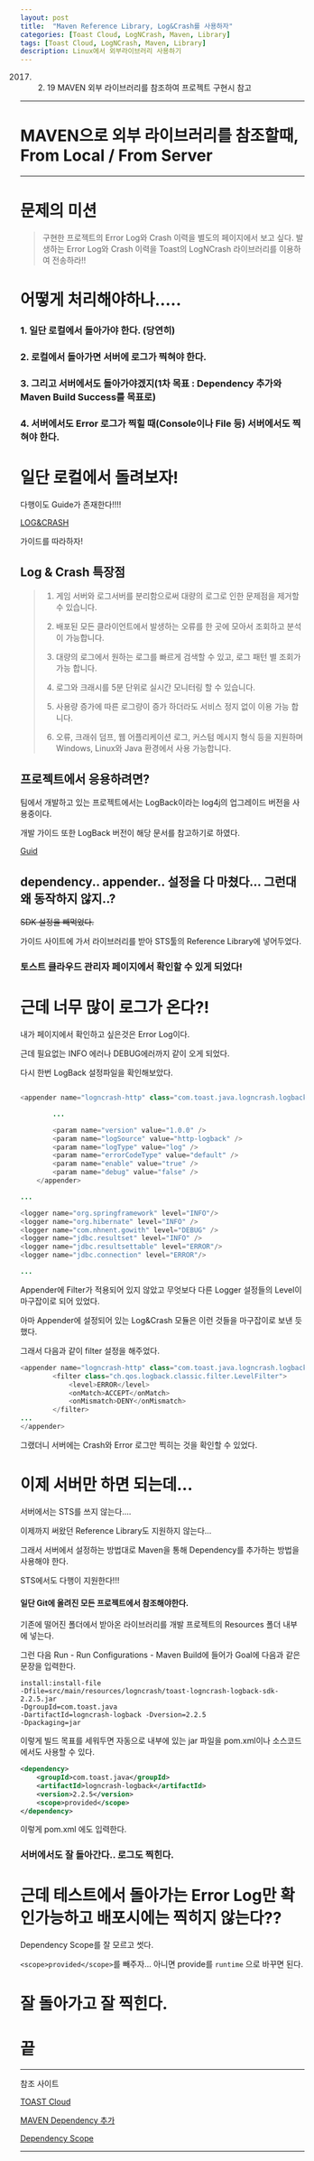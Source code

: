 ```yaml
---
layout: post
title:  "Maven Reference Library, Log&Crash를 사용하자"
categories: [Toast Cloud, LogNCrash, Maven, Library]
tags: [Toast Cloud, LogNCrash, Maven, Library]
description: Linux에서 외부라이브러리 사용하기
---
```


2017. 02. 19 MAVEN 외부 라이브러리를 참조하여 프로젝트 구현시 참고

---

# MAVEN으로 외부 라이브러리를 참조할때, From Local / From Server

---

# 문제의 미션

> 구현한 프로젝트의 Error Log와 Crash 이력을 별도의 페이지에서 보고 싶다.
> 발생하는 Error Log와 Crash 이력을 Toast의 LogNCrash 라이브러리를 이용하여 전송하라!!


# 어떻게 처리해야하나.....

### 1. 일단 로컬에서 돌아가야 한다. (당연히)
### 2. 로컬에서 돌아가면 서버에 로그가 찍혀야 한다.
### 3. 그리고 서버에서도 돌아가야겠지(1차 목표 : Dependency 추가와 Maven Build Success를 목표로)
### 4. 서버에서도 Error 로그가 찍힐 때(Console이나 File 등) 서버에서도 찍혀야 한다.

# 일단 로컬에서 돌려보자!

다행이도 Guide가 존재한다!!!!

[LOG&CRASH](http://docs.cloud.toast.com/ko/Analytics/Log%20&%20Crash%20Search/Overview/)

가이드를 따라하자!

## Log & Crash 특장점

> 1. 게임 서버와 로그서버를 분리함으로써 대량의 로그로 인한 문제점을 제거할 수 있습니다.
> 
> 2. 배포된 모든 클라이언트에서 발생하는 오류를 한 곳에 모아서 조회하고 분석이 가능합니다.
> 
> 3. 대량의 로그에서 원하는 로그를 빠르게 검색할 수 있고, 로그 패턴 별 조회가 가능 합니다.
> 
> 4. 로그와 크래시를 5분 단위로 실시간 모니터링 할 수 있습니다.
> 
> 5. 사용량 증가에 따른 로그량이 증가 하더라도 서비스 정지 없이 이용 가능 합니다.
> 
> 6. 오류, 크래쉬 덤프, 웹 어플리케이션 로그, 커스텀 메시지 형식 등을 지원하며 Windows, Linux와 Java 환경에서 사용 가능합니다.

## 프로젝트에서 응용하려면?

팀에서 개발하고 있는 프로젝트에서는 LogBack이라는 log4j의 업그레이드 버전을 사용중이다.

개발 가이드 또한 LogBack 버전이 해당 문서를 참고하기로 하였다.

[Guid](http://docs.cloud.toast.com/ko/Analytics/Log%20&%20Crash%20Search/Logback%20Developer%60s%20Guide/)


## dependency.. appender.. 설정을 다 마쳤다... 그런대 왜 동작하지 않지..?

~~SDK 설정을 빼먹었다.~~

가이드 사이트에 가서 라이브러리를 받아 STS툴의 Reference Library에 넣어두었다.

### 토스트 클라우드 관리자 페이지에서 확인할 수 있게 되었다!

# 근데 너무 많이 로그가 온다?!

내가 페이지에서 확인하고 싶은것은 Error Log이다.

근데 필요없는 INFO 에러나 DEBUG에러까지 같이 오게 되었다.

다시 한번 LogBack 설정파일을 확인해보았다.

```java

<appender name="logncrash-http"	class="com.toast.java.logncrash.logback.LogNCrashHttpAppender">

		...

		<param name="version" value="1.0.0" />
		<param name="logSource" value="http-logback" />
		<param name="logType" value="log" />
		<param name="errorCodeType" value="default" />
		<param name="enable" value="true" />
		<param name="debug" value="false" />
	</appender>

...

<logger name="org.springframework" level="INFO"/>
<logger name="org.hibernate" level="INFO" />
<logger name="com.nhnent.gowith" level="DEBUG" />
<logger name="jdbc.resultset" level="INFO" />	
<logger name="jdbc.resultsettable" level="ERROR"/>
<logger name="jdbc.connection" level="ERROR"/>

...


```

Appender에 Filter가 적용되어 있지 않았고 무엇보다 다른 Logger 설정들의 Level이 마구잡이로 되어 있었다.

아마 Appender에 설정되어 있는 Log&Crash 모듈은 이런 것들을 마구잡이로 보낸 듯 했다. 

그래서 다음과 같이 filter 설정을 해주었다.

```java
<appender name="logncrash-http"	class="com.toast.java.logncrash.logback.LogNCrashHttpAppender">
		<filter class="ch.qos.logback.classic.filter.LevelFilter">
			<level>ERROR</level>
			<onMatch>ACCEPT</onMatch>
			<onMismatch>DENY</onMismatch>
		</filter>
...
</appender>

```

그랬더니 서버에는 Crash와 Error 로그만 찍히는 것을 확인할 수 있었다. 


# 이제 서버만 하면 되는데...

서버에서는 STS를 쓰지 않는다....

이제까지 써왔던 Reference Library도 지원하지 않는다...

그래서 서버에서 설정하는 방법대로 Maven을 통해 Dependency를 추가하는 방법을 사용해야 한다.

STS에서도 다행이 지원한다!!!

#### 일단 Git에 올려진 모든 프로젝트에서 참조해야한다.
기존에 떨어진 폴더에서 받아온 라이브러리를 개발 프로젝트의 Resources 폴더 내부에 넣는다.

그런 다음 Run - Run Configurations - Maven Build에 들어가 Goal에 다음과 같은 문장을 입력한다.

```
install:install-file 
-Dfile=src/main/resources/logncrash/toast-logncrash-logback-sdk-2.2.5.jar 
-DgroupId=com.toast.java 
-DartifactId=logncrash-logback -Dversion=2.2.5 
-Dpackaging=jar
```

이렇게 빌드 목표를 세워두면 자동으로 내부에 있는 jar 파일을 pom.xml이나 소스코드에서도 사용할 수 있다.

```xml
<dependency>
	<groupId>com.toast.java</groupId>
	<artifactId>logncrash-logback</artifactId>
	<version>2.2.5</version>
	<scope>provided</scope>
</dependency>
```

이렇게 pom.xml 에도 입력한다.

### 서버에서도 잘 돌아간다.. 로그도 찍힌다.

# 근데 테스트에서 돌아가는 Error Log만 확인가능하고 배포시에는 찍히지 않는다??

Dependency Scope를 잘 모르고 썻다.

```<scope>provided</scope>```를 빼주자... 아니면 provide를 `runtime` 으로 바꾸면 된다.


# 잘 돌아가고 잘 찍힌다.

# 끝

---
참조 사이트

[TOAST Cloud](http://docs.cloud.toast.com/ko/Analytics/Log%20&%20Crash%20Search/Overview/)

[MAVEN Dependency 추가](http://www.mkyong.com/maven/how-to-include-library-manully-into-maven-local-repository/)

[Dependency Scope](http://krespo.net/166) 

---